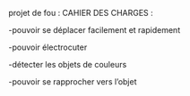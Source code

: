 projet de fou  :
CAHIER DES CHARGES : 

-pouvoir se déplacer facilement et rapidement 

-pouvoir électrocuter 

-détecter les objets de couleurs 

-pouvoir se rapprocher vers l’objet 
 
